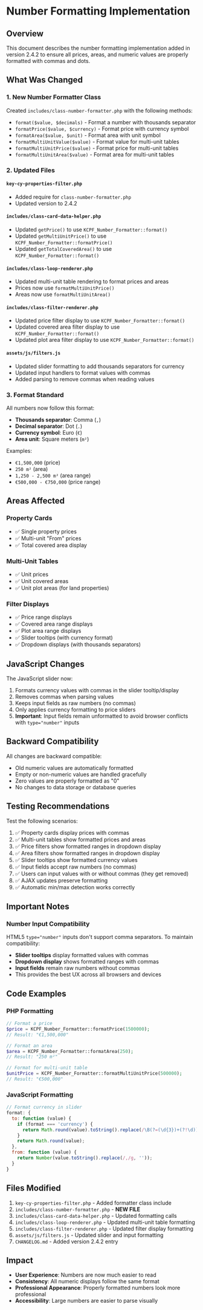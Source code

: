 # Number Formatting Implementation

## Overview

This document describes the number formatting implementation added in version 2.4.2 to ensure all prices, areas, and numeric values are properly formatted with commas and dots.

## What Was Changed

### 1. New Number Formatter Class

Created `includes/class-number-formatter.php` with the following methods:

- `format($value, $decimals)` - Format a number with thousands separator
- `formatPrice($value, $currency)` - Format price with currency symbol
- `formatArea($value, $unit)` - Format area with unit symbol
- `formatMultiUnitValue($value)` - Format value for multi-unit tables
- `formatMultiUnitPrice($value)` - Format price for multi-unit tables
- `formatMultiUnitArea($value)` - Format area for multi-unit tables

### 2. Updated Files

#### `key-cy-properties-filter.php`

- Added require for `class-number-formatter.php`
- Updated version to 2.4.2

#### `includes/class-card-data-helper.php`

- Updated `getPrice()` to use `KCPF_Number_Formatter::format()`
- Updated `getMultiUnitPrice()` to use `KCPF_Number_Formatter::formatPrice()`
- Updated `getTotalCoveredArea()` to use `KCPF_Number_Formatter::format()`

#### `includes/class-loop-renderer.php`

- Updated multi-unit table rendering to format prices and areas
- Prices now use `formatMultiUnitPrice()`
- Areas now use `formatMultiUnitArea()`

#### `includes/class-filter-renderer.php`

- Updated price filter display to use `KCPF_Number_Formatter::format()`
- Updated covered area filter display to use `KCPF_Number_Formatter::format()`
- Updated plot area filter display to use `KCPF_Number_Formatter::format()`

#### `assets/js/filters.js`

- Updated slider formatting to add thousands separators for currency
- Updated input handlers to format values with commas
- Added parsing to remove commas when reading values

### 3. Format Standard

All numbers now follow this format:

- **Thousands separator**: Comma (`,`)
- **Decimal separator**: Dot (`.`)
- **Currency symbol**: Euro (`€`)
- **Area unit**: Square meters (`m²`)

Examples:

- `€1,500,000` (price)
- `250 m²` (area)
- `1,250 - 2,500 m²` (area range)
- `€500,000 - €750,000` (price range)

## Areas Affected

### Property Cards

- ✅ Single property prices
- ✅ Multi-unit "From" prices
- ✅ Total covered area display

### Multi-Unit Tables

- ✅ Unit prices
- ✅ Unit covered areas
- ✅ Unit plot areas (for land properties)

### Filter Displays

- ✅ Price range displays
- ✅ Covered area range displays
- ✅ Plot area range displays
- ✅ Slider tooltips (with currency format)
- ✅ Dropdown displays (with thousands separators)

## JavaScript Changes

The JavaScript slider now:

1. Formats currency values with commas in the slider tooltip/display
2. Removes commas when parsing values
3. Keeps input fields as raw numbers (no commas)
4. Only applies currency formatting to price sliders
5. **Important**: Input fields remain unformatted to avoid browser conflicts with `type="number"` inputs

## Backward Compatibility

All changes are backward compatible:

- Old numeric values are automatically formatted
- Empty or non-numeric values are handled gracefully
- Zero values are properly formatted as "0"
- No changes to data storage or database queries

## Testing Recommendations

Test the following scenarios:

1. ✅ Property cards display prices with commas
2. ✅ Multi-unit tables show formatted prices and areas
3. ✅ Price filters show formatted ranges in dropdown display
4. ✅ Area filters show formatted ranges in dropdown display
5. ✅ Slider tooltips show formatted currency values
6. ✅ Input fields accept raw numbers (no commas)
7. ✅ Users can input values with or without commas (they get removed)
8. ✅ AJAX updates preserve formatting
9. ✅ Automatic min/max detection works correctly

## Important Notes

### Number Input Compatibility

HTML5 `type="number"` inputs don't support comma separators. To maintain compatibility:

- **Slider tooltips** display formatted values with commas
- **Dropdown display** shows formatted ranges with commas
- **Input fields** remain raw numbers without commas
- This provides the best UX across all browsers and devices

## Code Examples

### PHP Formatting

```php
// Format a price
$price = KCPF_Number_Formatter::formatPrice(1500000);
// Result: "€1,500,000"

// Format an area
$area = KCPF_Number_Formatter::formatArea(250);
// Result: "250 m²"

// Format for multi-unit table
$unitPrice = KCPF_Number_Formatter::formatMultiUnitPrice(500000);
// Result: "€500,000"
```

### JavaScript Formatting

```javascript
// Format currency in slider
format: {
  to: function (value) {
    if (format === 'currency') {
      return Math.round(value).toString().replace(/\B(?=(\d{3})+(?!\d))/g, ',');
    }
    return Math.round(value);
  },
  from: function (value) {
    return Number(value.toString().replace(/,/g, ''));
  }
}
```

## Files Modified

1. `key-cy-properties-filter.php` - Added formatter class include
2. `includes/class-number-formatter.php` - **NEW FILE**
3. `includes/class-card-data-helper.php` - Updated formatting calls
4. `includes/class-loop-renderer.php` - Updated multi-unit table formatting
5. `includes/class-filter-renderer.php` - Updated filter display formatting
6. `assets/js/filters.js` - Updated slider and input formatting
7. `CHANGELOG.md` - Added version 2.4.2 entry

## Impact

- **User Experience**: Numbers are now much easier to read
- **Consistency**: All numeric displays follow the same format
- **Professional Appearance**: Properly formatted numbers look more professional
- **Accessibility**: Large numbers are easier to parse visually
